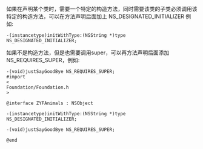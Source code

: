 如果在声明某个类时，需要一个特定的构造方法，同时需要该类的子类必须调用该特定的构造方法，可以在方法声明后面加上 NS_DESIGNATED_INITIALIZER 例如:
```
-(instancetype)initWithType:(NSString *)type NS_DESIGNATED_INITIALIZER;
```

如果不是构造方法，但是也需要调用super，可以再方法声明后面添加NS_REQUIRES_SUPER，例如:

```
-(void)justSayGoodBye NS_REQUIRES_SUPER;
#import 
<
Foundation/Foundation.h
>

@interface ZYFAnimals : NSObject

-(instancetype)initWithType:(NSString *)type NS_DESIGNATED_INITIALIZER;

-(void)justSayGoodBye NS_REQUIRES_SUPER;

@end
```
